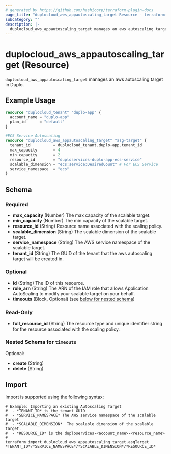 ```yaml
---
# generated by https://github.com/hashicorp/terraform-plugin-docs
page_title: "duplocloud_aws_appautoscaling_target Resource - terraform-provider-duplocloud"
subcategory: ""
description: |-
  duplocloud_aws_appautoscaling_target manages an aws autoscaling target in Duplo.
---
```


# duplocloud_aws_appautoscaling_target (Resource)

`duplocloud_aws_appautoscaling_target` manages an aws autoscaling target in Duplo.

## Example Usage

```terraform
resource "duplocloud_tenant" "duplo-app" {
  account_name = "duplo-app"
  plan_id      = "default"
}

#ECS Service Autoscaling
resource "duplocloud_aws_appautoscaling_target" "asg-target" {
  tenant_id          = duplocloud_tenant.duplo-app.tenant_id
  max_capacity       = 4
  min_capacity       = 2
  resource_id        = "duploservices-duplo-app-ecs-service"
  scalable_dimension = "ecs:service:DesiredCount" # For ECS Service
  service_namespace  = "ecs"
}
```

<!-- schema generated by tfplugindocs -->
## Schema

### Required

- **max_capacity** (Number) The max capacity of the scalable target.
- **min_capacity** (Number) The min capacity of the scalable target.
- **resource_id** (String) Resource name associated with the scaling policy.
- **scalable_dimension** (String) The scalable dimension of the scalable target.
- **service_namespace** (String) The AWS service namespace of the scalable target.
- **tenant_id** (String) The GUID of the tenant that the aws autoscaling target will be created in.

### Optional

- **id** (String) The ID of this resource.
- **role_arn** (String) The ARN of the IAM role that allows Application AutoScaling to modify your scalable target on your behalf.
- **timeouts** (Block, Optional) (see [below for nested schema](#nestedblock--timeouts))

### Read-Only

- **full_resource_id** (String) The resource type and unique identifier string for the resource associated with the scaling policy.

<a id="nestedblock--timeouts"></a>
### Nested Schema for `timeouts`

Optional:

- **create** (String)
- **delete** (String)

## Import

Import is supported using the following syntax:

```shell
# Example: Importing an existing Autoscaling Target
#  - *TENANT_ID* is the tenant GUID
#  - *SERVICE_NAMESPACE* The AWS service namespace of the scalable target
#  - *SCALABLE_DIMENSION*  The scalable dimension of the scalable target.
#  - *RESOURCE_ID* is the duploservices-<account_name>-<resource_name>
#
terraform import duplocloud_aws_appautoscaling_target.asgTarget *TENANT_ID*/*SERVICE_NAMESPACE*/*SCALABLE_DIMENSION*/*RESOURCE_ID*
```
